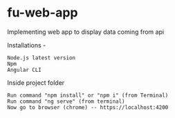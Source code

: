 # fu-web-app

Implementing web app to display data coming from api

Installations -

    Node.js latest version
    Npm
    Angular CLI

Inside project folder

    Run command "npm install" or "npm i" (from Terminal)
    Run command "ng serve" (from terminal)
    Now go to browser (chrome) -- https://localhost:4200
